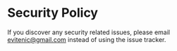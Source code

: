 # Security Policy

If you discover any security related issues, please email evitenic@gmail.com instead of using the issue tracker.

